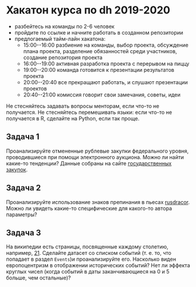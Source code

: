 # Хакатон курса по dh 2019-2020

* разбейтесь на команды по 2-6 человек
* пройдите по ссылке и начните работать в созданном репозитории
* предлогаемый тайм-лайн хакатона:
    - 15:00--16:00 разбиение на команды, выбор проекта, обсуждение плана проекта, разделение обязанностей среди участников, создание репозитория проекта
    - 16:00--19:00 активная разработка проекта с перерывом на пиццу
    - 19:00--20:00 команда готовится к презентации результатов проекта
    - 20:00--20:40 все прекращают работать, и слушают презентации проектов
    - 20:40--21:00 комиссия говорит свои замечания, советы, идеи

Не стесняйтесь задавать вопросы менторам, если что-то не получается. Не стесняйтесь перемешивать языки: если что-то не получается в R, сделайте на Python, если так проще.

## Задача 1
Проанализируйте отмененные рублевые закупки федерального уровня, проводившиеся при помощи электронного аукциона. Можно ли найти какие-то тенденции? Данные собраны на сайте [государственных закупок](https://zakupki.gov.ru/).

## Задача 2
Проанализируйте использование знаков препинания в пьесах [rusdracor](https://github.com/dracor-org/rusdracor). Можно ли увидеть какие-то специфические для какого-то автора параметры?

## Задача 3
На википедии есть страницы, посвященные каждому столетию, например, [21](https://en.wikipedia.org/wiki/Timeline_of_the_21st_century). Сделайте датасет со списком событий (т. е. то, что попадает в раздел `Events`)и проанализируйте его. Насколько виден европоцентризм в отображении исторических событий? Нет ли эффекта круглых чисел (когда событий в даты заканчивающиеся на 0 и 5 больше, чем остальные)?
